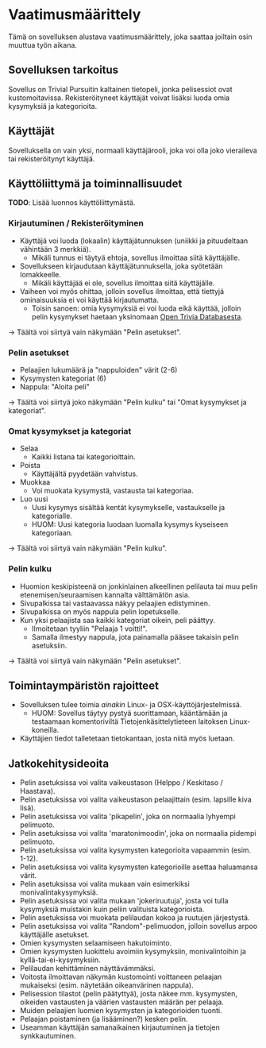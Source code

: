 # Vaatimusmäärittely

Tämä on sovelluksen alustava vaatimusmäärittely, joka saattaa joiltain osin muuttua työn aikana.

## Sovelluksen tarkoitus

Sovellus on Trivial Pursuitin kaltainen tietopeli, jonka pelisessiot ovat kustomoitavissa. Rekisteröityneet käyttäjät voivat lisäksi luoda omia kysymyksiä ja kategorioita.

## Käyttäjät

Sovelluksella on vain yksi, normaali käyttäjärooli, joka voi olla joko vieraileva tai rekisteröitynyt käyttäjä.

## Käyttöliittymä ja toiminnallisuudet

**TODO**: Lisää luonnos käyttöliittymästä.

### Kirjautuminen / Rekisteröityminen

  - Käyttäjä voi luoda (lokaalin) käyttäjätunnuksen (uniikki ja pituudeltaan vähintään 3 merkkiä).
    - Mikäli tunnus ei täytyä ehtoja, sovellus ilmoittaa siitä käyttäjälle.
  - Sovellukseen kirjaudutaan käyttäjätunnuksella, joka syötetään lomakkeelle.
    - Mikäli käyttäjää ei ole, sovellus ilmoittaa siitä käyttäjälle.
  - Vaiheen voi myös ohittaa, jolloin sovellus ilmoittaa, että tiettyjä ominaisuuksia ei voi käyttää kirjautumatta.
    - Toisin sanoen: omia kysymyksiä ei voi luoda eikä käyttää, jolloin pelin kysymykset haetaan yksinomaan [Open Trivia Databasesta](https://opentdb.com/api_config.php).
  
  -> Täältä voi siirtyä vain näkymään "Pelin asetukset".
  
### Pelin asetukset

  - Pelaajien lukumäärä ja "nappuloiden" värit (2-6)
  - Kysymysten kategoriat (6)
  - Nappula: "Aloita peli"

  -> Täältä voi siirtyä joko näkymään "Pelin kulku" tai "Omat kysymykset ja kategoriat".

### Omat kysymykset ja kategoriat

  - Selaa
    - Kaikki listana tai kategorioittain.
  - Poista
    - Käyttäjältä pyydetään vahvistus. 
  - Muokkaa
    - Voi muokata kysymystä, vastausta tai kategoriaa.
  - Luo uusi
    - Uusi kysymys sisältää kentät kysymykselle, vastaukselle ja kategorialle.
    - HUOM: Uusi kategoria luodaan luomalla kysymys kyseiseen kategoriaan.

  -> Täältä voi siirtyä vain näkymään "Pelin kulku".

### Pelin kulku

  - Huomion keskipisteenä on jonkinlainen alkeellinen pelilauta tai muu pelin etenemisen/seuraamisen kannalta välttämätön asia.
  - Sivupalkissa tai vastaavassa näkyy pelaajien edistyminen.
  - Sivupalkissa on myös nappula pelin lopetukselle. 
  - Kun yksi pelaajista saa kaikki kategoriat oikein, peli päättyy.
    - Ilmoitetaan tyyliin "Pelaaja 1 voitti!".
    - Samalla ilmestyy nappula, jota painamalla pääsee takaisin pelin asetuksiin.

  -> Täältä voi siirtyä vain näkymään "Pelin asetukset".

## Toimintaympäristön rajoitteet

- Sovelluksen tulee toimia *ainakin* Linux- ja OSX-käyttöjärjestelmissä.
  - HUOM: Sovellus täytyy pystyä suorittamaan, kääntämään ja testaamaan komentoriviltä Tietojenkäsittelytieteen laitoksen Linux-koneilla.
- Käyttäjien tiedot talletetaan tietokantaan, josta niitä myös luetaan.

## Jatkokehitysideoita

- Pelin asetuksissa voi valita vaikeustason (Helppo / Keskitaso / Haastava).
- Pelin asetuksissa voi valita vaikeustason pelaajittain (esim. lapsille kiva lisä).
- Pelin asetuksissa voi valita 'pikapelin', joka on normaalia lyhyempi pelimuoto.
- Pelin asetuksissa voi valita 'maratonimoodin', joka on normaalia pidempi pelimuoto.
- Pelin asetuksissa voi valita kysymysten kategorioita vapaammin (esim. 1-12).
- Pelin asetuksissa voi valita kysymysten kategorioille asettaa haluamansa värit.
- Pelin asetuksissa voi valita mukaan vain esimerkiksi monivalintakysymyksiä.
- Pelin asetuksissa voi valita mukaan 'jokeriruutuja', josta voi tulla kysymyksiä muistakin kuin peliin valituista kategorioista.
- Pelin asetuksissa voi muokata pelilaudan kokoa ja ruutujen järjestystä.
- Pelin asetuksissa voi valita "Random"-pelimuodon, jolloin sovellus arpoo käyttäjälle asetukset.
- Omien kysymysten selaamiseen hakutoiminto.
- Omien kysymysten luokittelu avoimiin kysymyksiin, monivalintoihin ja kyllä-tai-ei-kysymyksiin.
- Pelilaudan kehittäminen näyttävämmäksi.
- Voitosta ilmoittavan näkymän kustomointi voittaneen pelaajan mukaiseksi (esim. näytetään oikeanvärinen nappula).
- Pelisession tilastot (pelin päätyttyä), josta näkee mm. kysymysten, oikeiden vastausten ja väärien vastausten määrän per pelaaja.
- Muiden pelaajien luomien kysymysten ja kategorioiden tuonti.
- Pelaajan poistaminen (ja lisääminen?) kesken pelin.
- Useamman käyttäjän samanaikainen kirjautuminen ja tietojen synkkautuminen.
